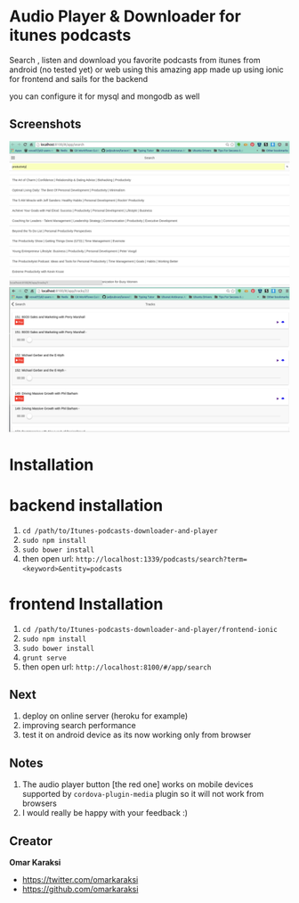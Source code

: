 # Audio Player & Downloader for itunes podcasts

Search , listen and download you favorite podcasts from itunes from android (no tested yet) or web using this amazing app made up using ionic for frontend and sails for the backend

you can configure it for mysql  and  mongodb as well

## Screenshots
![Alt text](podcasts-search-results.png?raw=true "Podcasts Search tab")
![Alt text](tracks-player.png?raw=true "Tracks Download/play tab")

# Installation
  # backend installation    
  1. `cd /path/to/Itunes-podcasts-downloader-and-player`
  2. `sudo npm install`
  3. `sudo bower install`
  4.  then open url: `http://localhost:1339/podcasts/search?term=<keyword>&entity=podcasts`

  # frontend Installation
  1. `cd /path/to/Itunes-podcasts-downloader-and-player/frontend-ionic`
  2. `sudo npm install`
  3. `sudo bower install`
  4. `grunt serve`
  5. then open url: `http://localhost:8100/#/app/search`

## Next
  1. deploy on online server (heroku for example)
  2. improving search performance  
  3. test it on android device as its now working only from browser

## Notes
  1. The audio player button [the red one] works on mobile devices supported by `cordova-plugin-media` plugin so it will not work from browsers
  2. I would really be happy with your feedback :)


  ## Creator

  **Omar Karaksi**

  * <https://twitter.com/omarkaraksi>
  * <https://github.com/omarkaraksi>
